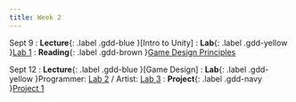 ```yaml
---
title: Week 2
---
```


Sept 9
: **Lecture**{: .label .gdd-blue }[Intro to Unity]
: **Lab**{: .label .gdd-yellow }[Lab 1]
: **Reading**{: .label .gdd-brown }[Game Design Principles]

Sept 12
: **Lecture**{: .label .gdd-blue }[Game Design]
: **Lab**{: .label .gdd-yellow }Programmer: [Lab 2] / Artist: [Lab 3]
: **Project**{: .label .gdd-navy }[Project 1]

<!--[Intro to Unity]: https://docs.google.com/presentation/d/13UOf97nI0rWh0DLGCHcSVavez90o4fiwkxdiRE5pQms/edit?usp=sharing
[Game Design]: https://docs.google.com/presentation/d/1Q0isDd1Ei1vJt2xBN-BbuqwA6x8U1RoaRbia1eZcB84/edit?usp=sharing -->


[Lab 1]: ./../pages/labs/lab1/lab1
[Lab 2]: ./../pages/labs/lab2/lab2
[Lab 3]: ./../pages/labs/lab3/lab3

[Project 1]: ./../pages/projects/Projects

[Game Design Principles]: https://www.gamedesigning.org/learn/game-design-principles/ 